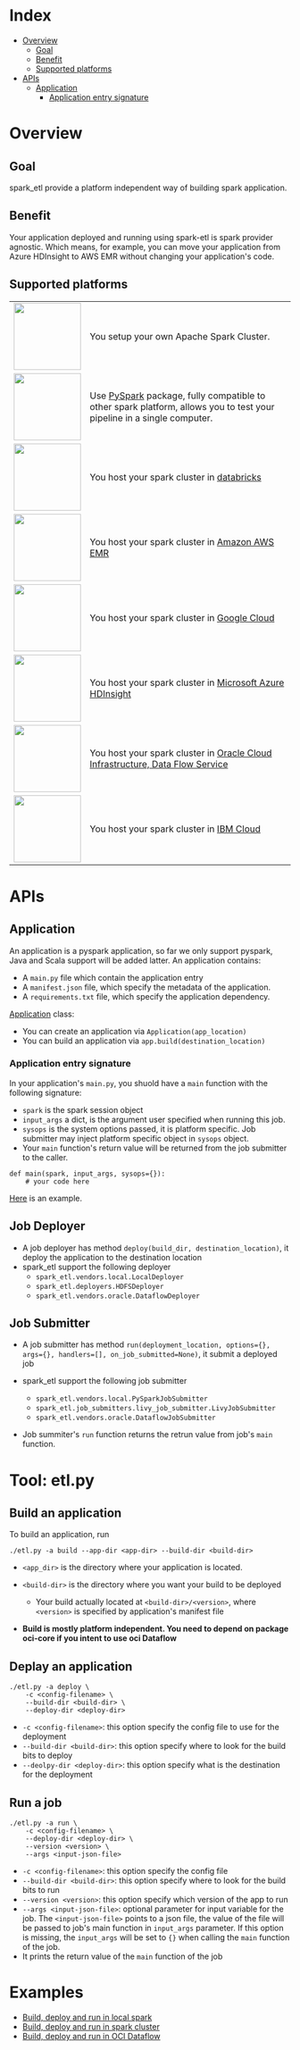 # Index
* [Overview](#overview)
    * [Goal](#goal)
    * [Benefit](#benefit)
    * [Supported platforms](#supported_platforms)
* [APIs](#apis)
    * [Application](#application)
        * [Application entry signature](#application-entry-signature)

# Overview

## Goal
spark_etl provide a platform independent way of building spark application.

## Benefit
Your application deployed and running using spark-etl is spark provider agnostic. Which means, for example, you can move your application from Azure HDInsight to AWS EMR without changing your application's code.

## Supported platforms
<table>
    <tr>
        <td>
            <img
                src="https://upload.wikimedia.org/wikipedia/commons/thumb/f/f3/Apache_Spark_logo.svg/1200px-Apache_Spark_logo.svg.png"
                width="120px"
            />
        </td>
        <td>You setup your own Apache Spark Cluster.</td>
    </tr>
    <tr>
        <td>
            <img src="https://miro.medium.com/max/700/1*qgkjkj6BLVS1uD4mw_sTEg.png" width="120px" />
        </td>
        <td>
            Use <a href="https://pypi.org/project/pyspark/">PySpark</a> package, fully compatible to other spark platform, allows you to test your pipeline in a single computer.
        </td>
    </tr>
    <tr>
        <td>
            <img src="https://databricks.com/wp-content/uploads/2019/02/databricks-generic-tile.png" width="120px">
        </td>
        <td>You host your spark cluster in <a href="https://databricks.com/">databricks </a></td>
    </tr>
    <tr>
        <td>
            <img
                src="https://blog.ippon.tech/content/images/2019/06/emrlogogo.png"
                width="120px"
            />
        </td>
        <td>You host your spark cluster in <a href="https://aws.amazon.com/emr/">Amazon AWS EMR</a></td>
    </tr>
    <tr>
        <td>
            <img
                src="https://d15shllkswkct0.cloudfront.net/wp-content/blogs.dir/1/files/2020/07/100-768x402.jpeg"
                width="120px"
            />
        </td>
        <td>You host your spark cluster in <a href="https://cloud.google.com/dataproc">Google Cloud</a></td>
    </tr>
    <tr>
        <td>
            <img
                src="https://apifriends.com/wp-content/uploads/2018/05/HDInsightsDetails.png"
                width="120px"
            />
        </td>
        <td>You host your spark cluster in <a href="https://azure.microsoft.com/en-us/services/hdinsight/">Microsoft Azure HDInsight</a></td>
    </tr>
    <tr>
        <td>
            <img
                src="https://cdn.app.compendium.com/uploads/user/e7c690e8-6ff9-102a-ac6d-e4aebca50425/d3598759-8045-4b7f-9619-0fed901a9e0b/File/a35b11e3f02caf5d5080e48167cf320c/1_xtt86qweroeeldhjroaaaq.png"
                width="120px"
            />
        </td>
        <td>
            You host your spark cluster in <a href="https://www.oracle.com/big-data/data-flow/">Oracle Cloud Infrastructure, Data Flow Service</a>
        </td>
    </tr>
    <tr>
        <td>
            <img
                src="https://upload.wikimedia.org/wikipedia/commons/2/24/IBM_Cloud_logo.png"
                width="120px"
            />
        </td>
        <td>You host your spark cluster in <a href="https://www.ibm.com/products/big-data-and-analytics">IBM Cloud</a></td>
    </tr>
</table>

# APIs
## Application
An application is a pyspark application, so far we only support pyspark, Java and Scala support will be added latter. An application contains:
* A `main.py` file which contain the application entry
* A `manifest.json` file, which specify the metadata of the application.
* A `requirements.txt` file, which specify the application dependency.

[Application](src/spark_etl/application.py) class:
* You can create an application via `Application(app_location)`
* You can build an application via `app.build(destination_location)`

### Application entry signature
In your application's `main.py`, you shuold have a `main` function with the following signature:
* `spark` is the spark session object
* `input_args` a dict, is the argument user specified when running this job.
* `sysops` is the system options passed, it is platform specific. Job submitter may inject platform specific object in `sysops` object.
* Your `main` function's return value will be returned from the job submitter to the caller.
```
def main(spark, input_args, sysops={}):
    # your code here
```
[Here](examples/myapp) is an example.

## Job Deployer
* A job deployer has method `deploy(build_dir, destination_location)`, it deploy the application to the destination location
* spark_etl support the following deployer
    * `spark_etl.vendors.local.LocalDeployer`
    * `spark_etl.deployers.HDFSDeployer`
    * `spark_etl.vendors.oracle.DataflowDeployer`


## Job Submitter
* A job submitter has method `run(deployment_location, options={}, args={}, handlers=[], on_job_submitted=None)`, it submit a deployed job

* spark_etl support the following job submitter
    * `spark_etl.vendors.local.PySparkJobSubmitter`
    * `spark_etl.job_submitters.livy_job_submitter.LivyJobSubmitter`
    * `spark_etl.vendors.oracle.DataflowJobSubmitter`
* Job summiter's `run` function returns the retrun value from job's `main` function.


# Tool: etl.py
## Build an application
To build an application, run
```
./etl.py -a build --app-dir <app-dir> --build-dir <build-dir>
```
* `<app_dir>` is the directory where your application is located.
* `<build-dir>` is the directory where you want your build to be deployed
    * Your build actually located at `<build-dir>/<version>`, where `<version>` is specified by application's manifest file

* **Build is mostly platform independent. You need to depend on package oci-core if you intent to use oci Dataflow**


## Deplay an application
```
./etl.py -a deploy \
    -c <config-filename> \
    --build-dir <build-dir> \
    --deploy-dir <deploy-dir>
```

* `-c <config-filename>`: this option specify the config file to use for the deployment
* `--build-dir <build-dir>`: this option specify where to look for the build bits to deploy
* `--deolpy-dir <deploy-dir>`: this option specify what is the destination for the deployment

## Run a job
```
./etl.py -a run \
    -c <config-filename> \
    --deploy-dir <deploy-dir> \
    --version <version> \
    --args <input-json-file>
```
* `-c <config-filename>`: this option specify the config file
* `--build-dir <build-dir>`: this option specify where to look for the build bits to run
* `--version <version>`: this option specify which version of the app to run
* `--args <input-json-file>`: optional parameter for input variable for the job. The `<input-json-file>` points to a json file, the value of the file will be passed to job's main function in `input_args` parameter. If this option is missing, the `input_args` will be set to `{}` when calling the `main` function of the job.
* It prints the return value of the `main` function of the job

# Examples
* [Build, deploy and run in local spark](examples/test-local-spark.md)
* [Build, deploy and run in spark cluster](examples/test-native-spark.md)
* [Build, deploy and run in OCI Dataflow](examples/test-oci-dataflow.md)
